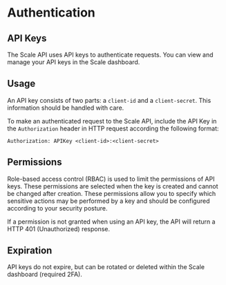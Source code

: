 # Authentication

## API Keys

The Scale API uses API keys to authenticate requests. You can view and manage your API keys in the Scale dashboard. 

## Usage

An API key consists of two parts: a `client-id` and a `client-secret`. This information should be handled with care.

To make an authenticated request to the Scale API, include the API Key in the `Authorization` header in HTTP request according the following format:

```text
Authorization: APIKey <client-id>:<client-secret>
```

## Permissions

Role-based access control \(RBAC\) is used to limit the permissions of API keys. These permissions are selected when the key is created and cannot be changed after creation. These permissions allow you to specify which sensitive actions may be performed by a key and should be configured according to your security posture. 

If a permission is not granted when using an API key, the API will return a HTTP 401 \(Unauthorized\) response.

## Expiration

API keys do not expire, but can be rotated or deleted within the Scale dashboard \(required 2FA\).

